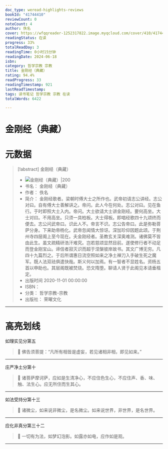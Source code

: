 ```yaml
---
doc_type: weread-highlights-reviews
bookId: "41744410"
reviewCount: 0
noteCount: 4
author: 佚名
cover: https://wfqqreader-1252317822.image.myqcloud.com/cover/410/41744410/t7_41744410.jpg
readingStatus: 在读
progress: 33%
totalReadDay: 3
readingTime: 0小时15分钟
readingDate: 2024-06-18
isbn: 
category: 哲学宗教 宗教
title: 金刚经（典藏）
rating: 94.4%
readProgress: 33
readingTimestamp: 921
lastReadTimestamp: 
tags: 读书笔记 哲学宗教 宗教 在读
totalWords: 6422

---
```


# 金刚经（典藏）

# 元数据
> [!abstract] 金刚经（典藏）
> - ![ 金刚经（典藏）|200](https://wfqqreader-1252317822.image.myqcloud.com/cover/410/41744410/t7_41744410.jpg)
> - 书名： 金刚经（典藏）
> - 作者： 佚名
> - 简介： 金刚经歌者。梁朝时傅大士之所作也。武帝初请志公讲经。志公对曰。自有傅大士善解讲之。帝问。此人今在何处。志公对曰。见在鱼行。于时即照大士入内。帝问。大士欲请大士讲金刚经。要何高坐。大士对曰。不用高坐。只须一具柏板。大士得板。即唱经歌四十九颂终而便去。志公问武帝曰。识此人不。帝言不识。志公告帝曰。此是弥勒菩萨分身。下来助帝杨化。武帝忽闻情大惊讶。深加珍仰因题此颂。于荆州寺四层阁上至今现在。夫金刚经者。圣教玄关深奥难测。诸佛莫不皆由此生。虽文疏精研浩汗难究。岂若慈颂显然目前。遂使修行者不动足而登金刚宝山。谛信者寂灭识而超于涅槃彼岸故书。其文广博无穷。凡四十九篇烈之。于后所谓惠日流空照如来之净土禅刀入手破生死之魔军。既人法双祛俱遣快哉。斯义何以加焉。有一智者不显姓名。资杨五首以申助也。其层阁既被焚烧。恐文隋堕。聊请人贤于此阁见本请垂楷定。
> - 出版时间 2020-11-01 00:00:00
> - ISBN： 
> - 分类： 哲学宗教-宗教
> - 出版社： 荣曜文化



---


# 高亮划线


 如理实见分第五


> 📌 佛告须菩提：“凡所有相皆是虚妄，若见诸相非相，即见如来。”

---

 庄严净土分第十


> 📌 诸菩萨摩诃萨，应如是生清净心，不应住色生心，不应住声、香、味、触、法生心。应无所住而生其心。

---

 如法受持分第十三


> 📌 诸微尘，如来说非微尘，是名微尘。如来说世界，非世界，是名世界。

---

 应化非真分第三十二


> 📌 一切有为法，如梦幻泡影。如露亦如电，应作如是观。

---

